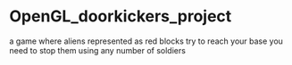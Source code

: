 # OpenGL_doorkickers_project

a game where aliens represented as red blocks try to reach your base you need to stop them using any number of soldiers 
